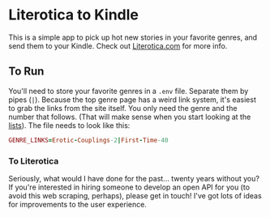 # Literotica to Kindle

This is a simple app to pick up hot new stories in your favorite genres, and send them to your Kindle. Check out [Literotica.com](http://www.literotica.com) for more info.

## To Run
You'll need to store your favorite genres in a `.env` file. Separate them by pipes (`|`). Because the top genre page has a weird link system, it's easiest to grab the links from the site itself. You only need the genre and the number that follows. (That will make sense when you start looking at the [lists](https://www.literotica.com/top/)). The file needs to look like this:
```ruby
GENRE_LINKS=Erotic-Couplings-2|First-Time-40
```


### To Literotica
Seriously, what would I have done for the past... twenty years without you? If you're interested in hiring someone to develop an open API for you (to avoid this web scraping, perhaps), please get in touch! I've got lots of ideas for improvements to the user experience.
